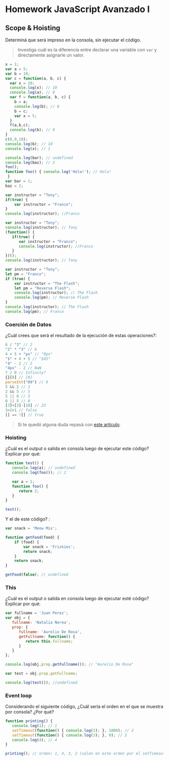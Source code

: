 
# Homework JavaScript Avanzado I

## Scope & Hoisting

Determiná que será impreso en la consola, sin ejecutar el código.

> Investiga cuál es la diferencia entre declarar una variable con `var` y directamente asignarle un valor.

```javascript
x = 1;
var a = 5;
var b = 10;
var c = function(a, b, c) {
  var x = 10;
  console.log(x); // 10
  console.log(a); // 8
  var f = function(a, b, c) {
    b = a;
    console.log(b); // 8
    b = c;
    var x = 5;
  }
  f(a,b,c);
  console.log(b); // 9
}
c(8,9,10);
console.log(b); // 10
console.log(x); // 1
```

```javascript
console.log(bar); // undefined
console.log(baz); // 2
foo();
function foo() { console.log('Hola!'); // Hola! 
 }
var bar = 1;
baz = 2;
```

```javascript
var instructor = "Tony";
if(true) {
    var instructor = "Franco";
}
console.log(instructor); //Franco
```

```javascript
var instructor = "Tony";
console.log(instructor); // Tony
(function() {
   if(true) {
      var instructor = "Franco";
      console.log(instructor); //Franco
   }
})();
console.log(instructor); // Tony
```

```javascript
var instructor = "Tony";
let pm = "Franco";
if (true) {
    var instructor = "The Flash";
    let pm = "Reverse Flash";
    console.log(instructor); // The Flash
    console.log(pm); // Reverse Flash
}
console.log(instructor); // The Flash
console.log(pm); // Franco
```
### Coerción de Datos

¿Cuál crees que será el resultado de la ejecución de estas operaciones?:

```javascript
6 / "3" // 2
"2" * "3" // 6
4 + 5 + "px" // "9px"
"$" + 4 + 5 // "$45"
"4" - 2 // 2
"4px" - 2 // NaN
7 / 0 // Infinity?
{}[0] // [0]
parseInt("09") // 9
5 && 2 // 2
2 && 5 // 5
5 || 0 // 5
0 || 5 // 0
[3]+[3]-[10] // 23
3>2>1 // false
[] == ![] // true
```

> Si te quedó alguna duda repasá con [este artículo](http://javascript.info/tutorial/object-conversion).


### Hoisting

¿Cuál es el output o salida en consola luego de ejecutar este código? Explicar por qué:

```javascript
function test() {
   console.log(a); // undefined
   console.log(foo()); // 2

   var a = 1;
   function foo() {
      return 2;
   }
}

test();
```

Y el de este código? :

```javascript
var snack = 'Meow Mix';

function getFood(food) {
    if (food) {
        var snack = 'Friskies';
        return snack;
    }
    return snack;
}

getFood(false); // undefined
```


### This

¿Cuál es el output o salida en consola luego de ejecutar esté código? Explicar por qué:

```javascript
var fullname = 'Juan Perez';
var obj = {
   fullname: 'Natalia Nerea',
   prop: {
      fullname: 'Aurelio De Rosa',
      getFullname: function() {
         return this.fullname;
      }
   }
};

console.log(obj.prop.getFullname()); // "Aurelio De Rosa"

var test = obj.prop.getFullname;

console.log(test()); //undefined
```

### Event loop

Considerando el siguiente código, ¿Cuál sería el orden en el que se muestra por consola? ¿Por qué?

```javascript
function printing() {
   console.log(1); // 1
   setTimeout(function() { console.log(2); }, 1000); // 2
   setTimeout(function() { console.log(3); }, 0); // 3
   console.log(4); // 4
}

printing(); // orden: 1, 4, 3, 2 (salen en este orden por el setTimeout, se van a trabajar y se hace una espera definida en ms)
```
